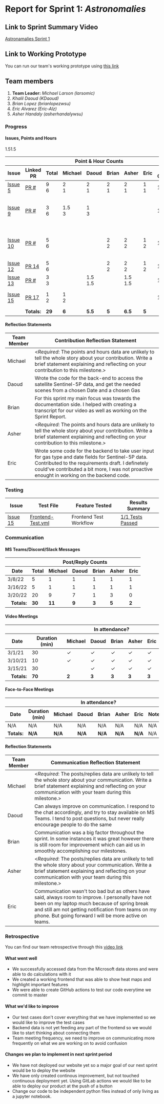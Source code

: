 # Report for Sprint 1: *Astronomalies*

## Link to Sprint Summary Video
[Astronamalies Sprint 1](https://youtu.be/gc3V6VYc0ms)

## Link to Working Prototype
You can run our team's working prototype using [this link](https://github.com/wsu-cpts421-sp22/microsoft/blob/main/frontend/README.md)

## Team members
1. **Team Leader:** *Michael Larson (larsomic)*
1. *Khalil Daoud (KDaoud)*
1. *Brian Lopez (brianlopezwsu)*
1. *Eric Alvarez (Eric-Alz)*
1. *Asher Handaly (asherhandalywsu)*

### Progress
#### Issues, Points and Hours
<table> 
  <thead>
    <tr>
      <th colspan="2"></th><th colspan="6">Point & Hour Counts</th><th colspan="2"></th>
    </tr> 
    <tr>
      <th>Issue</th><th>Linked PR</th><th>Total</th><th>Michael</th><th>Daoud</th><th>Brian</th><th>Asher</th><th>Eric</th><th>% Complete</th><th>Notes</th>
    </tr>
  </thead> 
  <tbody>
    <tr>
      <td><a href="https://github.com/wsu-cpts421-sp22/microsoft/issues/5">Issue 5</a></td><td><a href="https://github.com/PR">PR #</a></td><td>9<br/>6</td><td>2<br/>1</td><td>2<br/>1</td><td>2<br/>1</td><td>2<br/>1</td><td>1<br/>1</td><td>100</td><td>Project Report</td>
    </tr>
    <tr>
     <td><a href="https://github.com/wsu-cpts421-sp22/microsoft/issues/9">Issue 9</a></td><td><a href="https://github.com/PR">PR #</a></td><td>3<br/>6</td><td>1.5<br/>3</td>1.5<td>1<br>3</td><td><br/></td><td><br/></td><td><br/></td><td>100</td><td>Updated and Peer Reviewed Decription Draft</td>
    </tr>
    <tr>
     <td><a href="https://github.com/wsu-cpts421-sp22/microsoft/issues/10">Issue 10</a></td><td><a href="https://github.com/PR">PR #</a></td><td>5<br/>6</td><td><br/></td><td><br></td><td>2<br/>2</td><td>2<br/>2</td><td>1<br/>2</td><td>100</td><td>Updated and Peer Reviewed Requirements Draft</td>
    </tr>
    <tr>
     <td><a href="https://github.com/wsu-cpts421-sp22/microsoft/issues/12">Issue 12</a></td><td><a href="https://github.com/wsu-cpts421-sp22/microsoft/pull/14">PR 14</a></td><td>5<br/>6</td><td><br/></td><td><br></td><td>2<br/>2</td><td>2<br/>2</td><td>1<br/>2</td><td>100</td><td>Frontend CI Tests</td>
    </tr>
    <tr>
     <td><a href="https://github.com/wsu-cpts421-sp22/microsoft/issues/13">Issue 13</a></td><td><a href="https://github.com/PR">PR #</a></td><td>3<br/>3</td><td><br/></td><td>1.5<br>1.5</td>1.5<td><br/></td><td>1.5<br/>1.5</td><td><br/></td><td>100</td><td>Sprint Video</td>
    </tr>
    <td><a href="https://github.com/wsu-cpts421-sp22/microsoft/issues/15">Issue 15</a></td><td><a href="https://github.com/wsu-cpts421-sp22/microsoft/pull/17">PR 17</a></td><td>1<br/>2</td><td>1<br/>2</td><td><br></td><td><br/></td><td><br/></td><td><br/></td><td>100</td><td>Frontend Workflow Test</td>
    </tr>
    <tr><td colspan="2" align="right"><b>Totals:</b></td><td><b>29</b></td><td><b>6</b></td><td><b>5.5</b></td><td><b>5</b></td><td><b>6.5</b></td><td><b>5</b></td><td colspan="2"></td>
    </tr>
  </tbody>
</table>

#### Reflection Statements
| Team Member | Contribution Reflection Statement |
|-------------|-------------------|
|Michael| <*Required*: The points and hours data are unlikely to tell the whole story about your contribution. Write a brief statement explaining and reflecting on your contribution to this milestone.> |
|Daoud| Wrote the code for the back-end to access the satellite Sentinel-5P data, and get the needed scenes from a chosen Date and a chosen Gas |
|Brian| For this sprint my main focus was towards the documentation side. I helped with creating a transcript for our video as well as working on the Sprint Report. |
|Asher| <*Required*: The points and hours data are unlikely to tell the whole story about your contribution. Write a brief statement explaining and reflecting on your contribution to this milestone.> |
|Eric| Wrote some code for the backend to take user input for gas type and date fields for Sentinel-5P data. Contributed to the requirements draft. I definetely could've contributed a bit more, I was not proactive enought in working on the backend code. |
### Testing

|Issue | Test File | Feature Tested | Results Summary | 
|------|-----------|----------------|-----------------|
|[Issue 15](https://github.com/wsu-cpts421-sp22/microsoft/issues/15)| [Frontend-Test.yml](https://github.com/wsu-cpts421-sp22/microsoft/tree/main/.github/workflows)|Frontend Test Workflow| [1/1 Tests Passed](https://github.com/wsu-cpts421-sp22/microsoft/blob/main/.github/workflows/frontend-test.yml) | 
  
### Communication
 
#### MS Teams/Discord/Slack Messages
<table> 
  <thead>
    <tr>
      <th></th><th colspan="6">Post/Reply Counts</th>
    </tr> 
    <tr>
      <th>Date</th><th>Total</th><th>Michael</th><th>Daoud</th><th>Brian</th><th>Asher</th><th>Eric</th>
    </tr>
  </thead> 
  <tbody>
    <tr>
      <td>3/8/22</td><td>5</td><td>1</td><td>1</td><td>1</td><td>1</td><td>1</td>
    </tr>
    <tr>
     <td>3/16/22</td><td>5</td><td>1</td><td>1</td><td>1</td><td>1</td><td>1</td>
    </tr>
    <td>3/20/22</td><td>20</td><td>9</td><td>7</td><td>1</td><td>3</td><td>0</td>
    </tr>
    <tr><td align="right"><b>Totals:</b></td><td><b>30</b></td><td><b>11</b></td><td><b>9</b></td><td><b>3</b></td><td><b>5</b></td><td><b>2</b></td>
    </tr>
  </tbody>
</table>

#### Video Meetings
<table> 
  <thead>
    <tr>
      <th colspan="2"></th><th colspan="5">In attendance?</th>
    </tr> 
    <tr>
      <th>Date</th><th>Duration (min)</th><th>Michael</th><th>Daoud</th><th>Brian</th><th>Asher</th><th>Eric</th>
    </tr>
  </thead> 
  <tbody>
    <tr>
      <td>3/1/21</td><td>30</td><td>&check;</td><td>&check;</td><td>&check;</td><td>&check;</td><td>&check;</td>
    </tr>
    <tr>
      <td>3/10/21</td><td>10</td><td>&check;</td><td>&check;</td><td>&check;</td><td>&check;</td><td>&check;</td>
    </tr>
     <tr>
      <td>3/15/21</td><td>30</td><td></td><td>&check;</td><td>&check;</td><td>&check;</td><td>&check;</td>
    </tr>
    <tr><td align="right"><b>Totals:</b></td><td><b>70</b></td><td><b>2</b></td><td><b>3</b></td><td><b>3</b></td><td><b>3</b></td><td><b>3</b></td>
    </tr>
  </tbody>
</table>
  
#### Face-to-Face Meetings
<table> 
  <thead>
    <tr>
      <th colspan="2"></th><th colspan="5">In attendance?</th><th></th>
    </tr> 
    <tr>
      <th>Date</th><th>Duration (min)</th><th>Michael</th><th>Daoud</th><th>Brian</th><th>Asher</th><th>Eric</th><th>Notes</th>
    </tr>
  </thead> 
  <tbody>
     <tr>
      <td>N/A</td><td>N/A</td><td>N/A</td><td>N/A</td><td>N/A</td><td>N/A</td><td>N/A</td><td>N/A</td>
    </tr>
    <tr><td align="right"><b>Totals:</b></td><td><b>N/A</b></td><td><b>N/A</b></td><td><b>N/A</b></td><td><b>N/A</b></td><td><b>N/A</b></td><td><b>N/A</b></td><td>N/A</td>
    </tr>
  </tbody>
</table>

#### Reflection Statements
| Team Member | Communication Reflection Statement |
|-------------|-------------------|
|Michael| <*Required*: The posts/replies data are unlikely to tell the whole story about your communication. Write a brief statement explaining and reflecting on your communication with your team during this milestone.> |
|Daoud| Can always improve on communication. I respond to the chat accordingly, and try to stay available on MS Teams. I tend to post questions, but never really encourage people to do the same |
|Brian| Communication was a big factor throughout the sprint. In some instances it was great however there is still room for improvement which can aid us in smoothly accomplishing our milestones.|
|Asher| <*Required*: The posts/replies data are unlikely to tell the whole story about your communication. Write a brief statement explaining and reflecting on your communication with your team during this milestone.> |
|Eric| Communication wasn't too bad but as others have said, always room to improve. I personally have not been on my laptop much because of spring break and still am not getting notification from teams on my phone. But going forward I will be more active on teams. |

### Retrospective

You can find our team retrospective through this [video link](https://wsu.zoom.us/recording)

#### What went well
  - We successfully accessed data from the Microsoft data stores and were able to do calculations with it
  - We created a working frontend that was able to show heat maps and highlight important features
  - We were able to create GitHub actions to test our code everytime we commit to master
  
 #### What we'd like to improve
  - Our test cases don't cover everything that we have implemented so we would like to improve the test cases
  - Backend data is not yet feeding any part of the frontend so we would like to start thinking about connecting them
  - Team meeting frequency, we need to improve on communicating more frequently on what we are working on to avoid confusion
  
#### Changes we plan to implement in next sprint period
  - We have not deployed our website yet so a major goal of our next sprint would be to deploy the website
  - We have only created continous improvement, but not touched continuous deployment yet. Using GitLab actions we would like to be able to deploy our product at the push of a button
  - Change our code to be independent python files instead of only living as a jupyter notebook.

